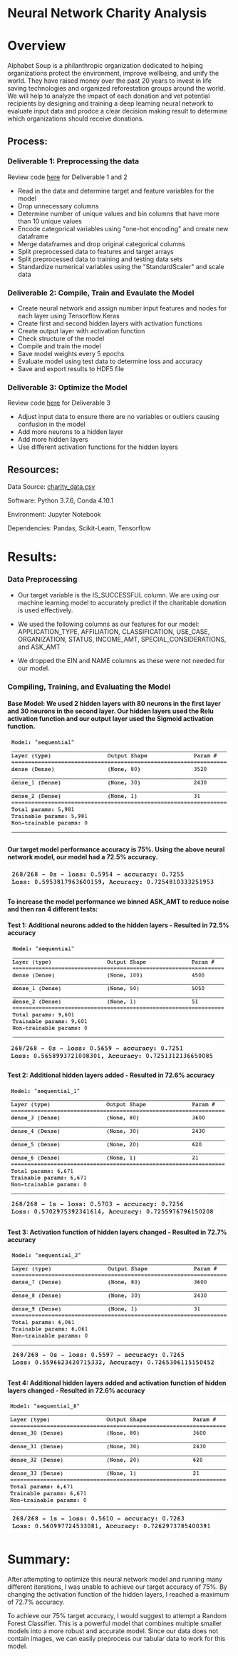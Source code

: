 # Neural Network Charity Analysis

# Overview

Alphabet Soup is a philanthropic organization dedicated to helping organizations protect the environment, improve wellbeing, and unify the world. They have raised money over the past 20 years to invest in life saving technologies and organized reforestation groups around the world. We will help to analyze the impact of each donation and vet potential recipients by designing and training a deep learning neural network to evaluate input data and prodce a clear decision making result to determine which organizations should receive donations. 

## Process:

### Deliverable 1: Preprocessing the data
Review code [here](https://github.com/corispade/Neural_Network_Charity_Analysis/blob/main/AlphabetSoupCharity.ipynb) for Deliverable 1 and 2
* Read in the data and determine target and feature variables for the model
* Drop unnecessary columns
* Determine number of unique values and bin columns that have more than 10 unique values
* Encode categorical variables using "one-hot encoding" and create new dataframe
* Merge dataframes and drop original categorical columns
* Split preprocessed data to features and target arrays
* Split preprocessed data to training and testing data sets
* Standardize numerical variables using the "StandardScaler" and scale data

### Deliverable 2: Compile, Train and Evaulate the Model
* Create neural network and assign number input features and nodes for each layer using Tensorflow Keras
* Create first and second hidden layers with activation functions
* Create output layer with activation function
* Check structure of the model
* Compile and train the model
* Save model weights every 5 epochs
* Evaluate model using test data to determine loss and accuracy
* Save and export results to HDF5 file

### Deliverable 3: Optimize the Model
Review code [here](https://github.com/corispade/Neural_Network_Charity_Analysis/blob/main/AlphabetSoupCharity_Optimization.ipynb) for Deliverable 3
* Adjust input data to ensure there are no variables or outliers causing confusion in the model
* Add more neurons to a hidden layer
* Add more hidden layers
* Use different activation functions for the hidden layers


## Resources:
Data Source: [charity_data.csv](https://github.com/corispade/Neural_Network_Charity_Analysis/blob/main/Resources/charity_data.csv)

Software: Python 3.7.6, Conda 4.10.1

Environment: Jupyter Notebook

Dependencies: Pandas, Scikit-Learn, Tensorflow


# Results:

### Data Preprocessing
* Our target variable is the IS_SUCCESSFUL column. We are using our machine learning model to accurately predict if the charitable donation is used effectively.

* We used the following columns as our features for our model: APPLICATION_TYPE, AFFILIATION, CLASSIFICATION, USE_CASE, ORGANIZATION, STATUS, INCOME_AMT, SPECIAL_CONSIDERATIONS, and ASK_AMT

* We dropped the EIN and NAME columns as these were not needed for our model.

### Compiling, Training, and Evaluating the Model
#### Base Model: We used 2 hidden layers with 80 neurons in the first layer and 30 neurons in the second layer. Our hidden layers used the Relu activation function and our output layer used the Sigmoid activation function.

![image](https://github.com/corispade/Neural_Network_Charity_Analysis/blob/main/Images/Base_Model.png)

#### Our target model performance accuracy is 75%. Using the above neural network model, our model had a 72.5% accuracy.

![image](https://github.com/corispade/Neural_Network_Charity_Analysis/blob/main/Images/Base_Acc.png)

#### To increase the model performance we binned ASK_AMT to reduce noise and then ran 4 different tests:

#### Test 1: Additional neurons added to the hidden layers - Resulted in 72.5% accuracy

![image](https://github.com/corispade/Neural_Network_Charity_Analysis/blob/main/Images/Model_1.png)
![image](https://github.com/corispade/Neural_Network_Charity_Analysis/blob/main/Images/Test_1.png)

#### Test 2: Additional hidden layers added - Resulted in 72.6% accuracy

![image](https://github.com/corispade/Neural_Network_Charity_Analysis/blob/main/Images/Model_2.png)
![image](https://github.com/corispade/Neural_Network_Charity_Analysis/blob/main/Images/Test_2.png)

#### Test 3: Activation function of hidden layers changed - Resulted in 72.7% accuracy

![image](https://github.com/corispade/Neural_Network_Charity_Analysis/blob/main/Images/Model_3.png)
![image](https://github.com/corispade/Neural_Network_Charity_Analysis/blob/main/Images/Test_3.png)

#### Test 4: Additional hidden layers added and activation function of hidden layers changed  - Resulted in 72.6% accuracy

![image](https://github.com/corispade/Neural_Network_Charity_Analysis/blob/main/Images/Model_4.png)
![image](https://github.com/corispade/Neural_Network_Charity_Analysis/blob/main/Images/Test_4.png)


# Summary:
After attempting to optimize this neural network model and running many different iterations, I was unable to achieve our target accuracy of 75%. By changing the activation function of the hidden layers, I reached a maximum of 72.7% accuracy. 

To achieve our 75% target accuracy, I would suggest to attempt a Random Forest Classifier. This is a powerful model that combines multiple smaller models into a more robust and accurate model. Since our data does not contain images, we can easily preprocess our tabular data to work for this model. 